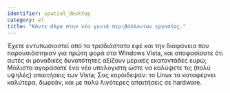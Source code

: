 ```yaml
---
identifier: spatial_desktop
category: el
title: "Κάντε άλμα στην νέα γενιά περιβάλλοντων εργασίας."
---
```


Έχετε εντυπωσιαστεί από τα τρισδιάστατα εφέ και την διαφάνεια που
παρουσιάστηκαν για πρώτη φορά στα Windows Vista, και αποφασίσατε ότι
αυτές οι μοναδικές δυνατότητες αξίζουν μερικές εκατοντάδες ευρώ; Μάλιστα
αγοράσατε ένα νέο υπολογιστή ώστε να καλύψετε τις (πολύ υψηλές) απαιτήσεις
των Vista; Σας κορόιδεψαν: το Linux τα καταφέρνει καλύτερα, δωρεάν, και με
πολύ λιγότερες απαιτήσεις σε hardware.

<? all_video_ids_from_file ();?>




